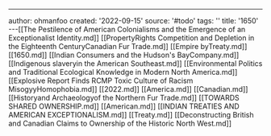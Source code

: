 ---
author: ohmanfoo
created: '2022-09-15'
source: '#todo'
tags: ''
title: '1650'
---[[The Pestilence of American Colonialisms and the Emergence of an Exceptionalist Identity.md]]
[[PropertyRights Competition and Depletion in the Eighteenth CenturyCanadian Fur Trade.md]]
[[Empire byTreaty.md]]
[[1650.md]]
[[Indian Consumers and the Hudson's BayCompany.md]]
[[Indigenous slaveryin the American Southeast.md]]
[[Environmental Politics and Traditional Ecological Knowledge in Modern North America.md]]
[[Explosive Report Finds RCMP Toxic Culture of Racism MisogyyHomophobia.md]]
[[2022.md]]
[[America.md]]
[[Canadian.md]]
[[Historyand Archaeologyof the Northern Fur Trade.md]]
[[TOWARDS SHARED OWNERSHIP.md]]
[[American.md]]
[[INDIAN TREATIES AND AMERICAN EXCEPTIONALISM.md]]
[[Treaty.md]]
[[Deconstructing British and Canadian Claims to Ownership of the Historic North West.md]]
